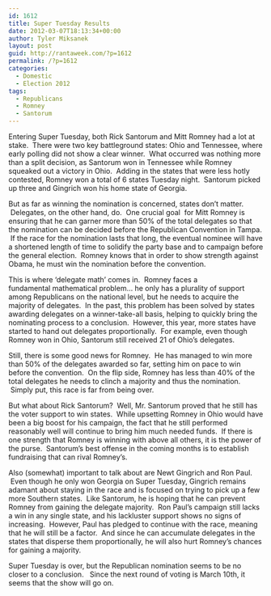 ```yaml
---
id: 1612
title: Super Tuesday Results
date: 2012-03-07T18:13:34+00:00
author: Tyler Miksanek
layout: post
guid: http://rantaweek.com/?p=1612
permalink: /?p=1612
categories:
  - Domestic
  - Election 2012
tags:
  - Republicans
  - Romney
  - Santorum
---
```

Entering Super Tuesday, both Rick Santorum and Mitt Romney had a lot at stake.  There were two key battleground states: Ohio and Tennessee, where early polling did not show a clear winner.  What occurred was nothing more than a split decision, as Santorum won in Tennessee while Romney squeaked out a victory in Ohio.  Adding in the states that were less hotly contested, Romney won a total of 6 states Tuesday night.  Santorum picked up three and Gingrich won his home state of Georgia.

But as far as winning the nomination is concerned, states don&#8217;t matter.  Delegates, on the other hand, do.  One crucial goal  for Mitt Romney is ensuring that he can garner more than 50% of the total delegates so that the nomination can be decided before the Republican Convention in Tampa.  If the race for the nomination lasts that long, the eventual nominee will have a shortened length of time to solidify the party base and to campaign before the general election.  Romney knows that in order to show strength against Obama, he must win the nomination before the convention.

This is where &#8216;delegate math&#8217; comes in.  Romney faces a fundamental mathematical problem&#8230; he only has a plurality of support among Republicans on the national level, but he needs to acquire the majority of delegates.  In the past, this problem has been solved by states awarding delegates on a winner-take-all basis, helping to quickly bring the nominating process to a conclusion.  However, this year, more states have started to hand out delegates proportionally.  For example, even though Romney won in Ohio, Santorum still received 21 of Ohio&#8217;s delegates.

Still, there is some good news for Romney.  He has managed to win more than 50% of the delegates awarded so far, setting him on pace to win before the convention.  On the flip side, Romney has less than 40% of the total delegates he needs to clinch a majority and thus the nomination.  Simply put, this race is far from being over.

But what about Rick Santorum?  Well, Mr. Santorum proved that he still has the voter support to win states.  While upsetting Romney in Ohio would have been a big boost for his campaign, the fact that he still performed reasonably well will continue to bring him much needed funds.  If there is one strength that Romney is winning with above all others, it is the power of the purse.  Santorum&#8217;s best offense in the coming months is to establish fundraising that can rival Romney&#8217;s.

Also (somewhat) important to talk about are Newt Gingrich and Ron Paul.  Even though he only won Georgia on Super Tuesday, Gingrich remains adamant about staying in the race and is focused on trying to pick up a few more Southern states.  Like Santorum, he is hoping that he can prevent Romney from gaining the delegate majority.  Ron Paul&#8217;s campaign still lacks a win in any single state, and his lackluster support shows no signs of increasing.  However, Paul has pledged to continue with the race, meaning that he will still be a factor.  And since he can accumulate delegates in the states that disperse them proportionally, he will also hurt Romney&#8217;s chances for gaining a majority.

Super Tuesday is over, but the Republican nomination seems to be no closer to a conclusion.   Since the next round of voting is March 10th, it seems that the show will go on.